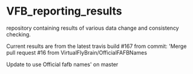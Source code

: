# VFB_reporting_results
repository containing results of various data change and consistency checking.

 Current results are from the latest travis build #167 from commit: 'Merge pull request #16 from VirtualFlyBrain/OfficialFAFBNames

Update to use Official fafb names' on master
